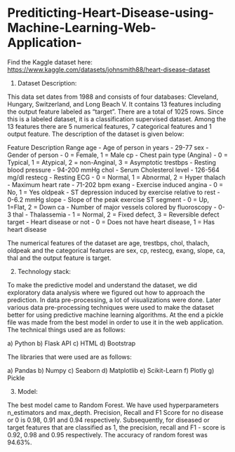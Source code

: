 # Prediticting-Heart-Disease-using-Machine-Learning-Web-Application-


Find the Kaggle dataset here: https://www.kaggle.com/datasets/johnsmith88/heart-disease-dataset


1. Dataset Description: 

This data set dates from 1988 and consists of four databases: Cleveland, Hungary, Switzerland, and Long Beach V. It contains 13 features including the output feature labeled as “target”. There are a total of 1025 rows. Since this is a labeled dataset, it is a classification supervised dataset. Among the 13 features there are 5 numerical features, 7 categorical features and 1 output feature. The description of the dataset is given below:

Feature	Description	Range
age	- Age of person in years -	29-77
sex -	Gender of person -	0 = Female, 1 = Male
cp -	Chest pain type (Angina) -	0 = Typical, 1 = Atypical, 2 = non-Anginal, 3 = Asymptotic
trestbps -	Resting blood pressure -	94-200 mmHg
chol -	Serum Cholesterol level -	126-564 mg/dl
restecg -	Resting ECG -	0 = Normal, 1 = Abnormal, 2 = Hyper
thalach -	Maximum heart rate -	71-202 bpm
exang -	Exercise induced angina -	0 = No, 1 = Yes 
oldpeak -	ST depression induced by exercise relative to rest -	0-6.2 mmHg
slope -	Slope of the peak exercise ST segment -	0 = Up, 1=Flat, 2 = Down
ca -	Number of major vessels colored by fluoroscopy -	0-3
thal -	Thalassemia -	1 = Normal, 2 = Fixed defect, 3 = Reversible defect
target -	Heart disease or not -	0 = Does not have heart disease, 1 = Has heart disease

The numerical features of the dataset are age, trestbps, chol, thalach, oldpeak and the categorical features are sex, cp, restecg, exang, slope, ca, thal and the output feature is target. 

2.	Technology stack:

To make the predictive model and understand the dataset, we did exploratory data analysis where we figured out how to approach the prediction. In data pre-processing, a lot of visualizations were done. Later various data pre-processing techniques were used to make the dataset better for using predictive machine learning algorithms. At the end a pickle file was made from the best model in order to use it in the web application. The technical things used are as follows:

a)	Python
b)	Flask API
c)	HTML
d)	Bootstrap

The libraries that were used are as follows:

a)	Pandas
b)	Numpy
c)	Seaborn
d)	Matplotlib
e)	Scikit-Learn
f)	Plotly
g)	Pickle

3.	Model:

The best model came to Random Forest. We have used hyperparameters n_estimators and max_depth. Precision, Recall and F1 Score for no disease or 0 is 0.98, 0.91 and 0.94 respectively. Subsequently, for diseased or target features that are classified as 1, the precision, recall and F1 - score is 0.92, 0.98 and 0.95 respectively. The accuracy of random forest was 94.63%.

